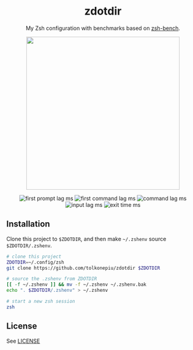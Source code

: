 <!-- markdownlint-disable -->
<h1 align="center">
  <img
    src="https://raw.githubusercontent.com/catppuccin/catppuccin/main/assets/misc/transparent.png"
    height="30"
    width="0px"
  />
  zdotdir
  <img
    src="https://raw.githubusercontent.com/catppuccin/catppuccin/main/assets/misc/transparent.png"
    height="30"
    width="0px"
  />
</h1>

<p align="center">
  My Zsh configuration with benchmarks based on
  <a href="https://github.com/romkatv/zsh-bench">zsh-bench</a>.
</p>
<p align="center">
  <img
    src="https://raw.githubusercontent.com/catppuccin/catppuccin/main/assets/palette/macchiato.png"
    width="400"
  />
</p>
<p align="center">
  <img
    alt="first prompt lag ms"
    src="https://img.shields.io/endpoint?style=for-the-badge&labelColor=45475a&url=https%3A%2F%2Fzdot-metrics.popov.wtf%2Fapi%2Fmetrics%2Ffirst_prompt_lag_ms"
  />
  <img
    alt="first command lag ms"
    src="https://img.shields.io/endpoint?style=for-the-badge&labelColor=45475a&url=https%3A%2F%2Fzdot-metrics.popov.wtf%2Fapi%2Fmetrics%2Ffirst_command_lag_ms"
  />
  <img
    alt="command lag ms"
    src="https://img.shields.io/endpoint?style=for-the-badge&labelColor=45475a&url=https%3A%2F%2Fzdot-metrics.popov.wtf%2Fapi%2Fmetrics%2Fcommand_lag_ms"
  />
  <img
    alt="input lag ms"
    src="https://img.shields.io/endpoint?style=for-the-badge&labelColor=45475a&url=https%3A%2F%2Fzdot-metrics.popov.wtf%2Fapi%2Fmetrics%2Finput_lag_ms"
  />
  <img
    alt="exit time ms"
    src="https://img.shields.io/endpoint?style=for-the-badge&labelColor=45475a&url=https%3A%2F%2Fzdot-metrics.popov.wtf%2Fapi%2Fmetrics%2Fexit_time_ms"
  />
</p>
<!-- markdownlint-enable -->

## Installation

Clone this project to `$ZDOTDIR`, and then make `~/.zshenv` source `$ZDOTDIR/.zshenv`.

```zsh
# clone this project
ZDOTDIR=~/.config/zsh
git clone https://github.com/tolkonepiu/zdotdir $ZDOTDIR

# source the .zshenv from ZDOTDIR
[[ -f ~/.zshenv ]] && mv -f ~/.zshenv ~/.zshenv.bak
echo ". $ZDOTDIR/.zshenv" > ~/.zshenv

# start a new zsh session
zsh
```

## License

See [LICENSE](./LICENSE)
